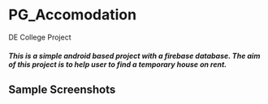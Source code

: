 # PG_Accomodation
DE College Project

<h5> This is a simple android based project with a firebase database. The aim of this project is to help user to find a temporary house on rent.</h5>
<h2>Sample Screenshots</h2>



